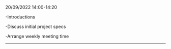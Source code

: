 20/09/2022 14:00-14:20

  -Introductions
  
  -Discuss initial project specs
  
  -Arrange weekly meeting time

---

